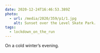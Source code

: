 ```yaml
---
date: 2020-12-24T16:46:53.389Z
photo:
  - url: /media/2020/359/p1/1.jpg
    alt: Sunset over the Level Skate Park.
tags:
  - lockdown_on_the_run
---
```


On a cold winter’s evening.
